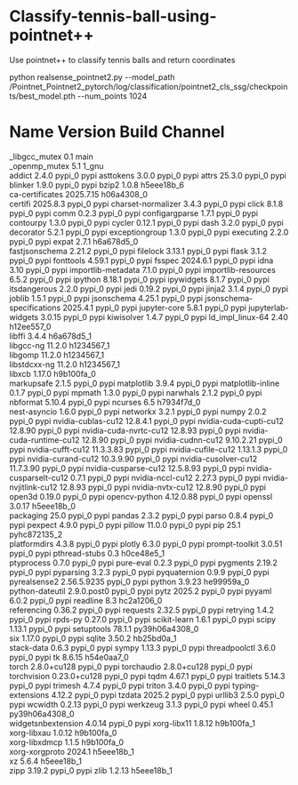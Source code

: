 # Classify-tennis-ball-using-pointnet++
Use pointnet++ to classify tennis balls and return coordinates

python realsense_pointnet2.py --model_path /Pointnet_Pointnet2_pytorch/log/classification/pointnet2_cls_ssg/checkpoints/best_model.pth --num_points 1024

# Name                    Version                   Build  Channel
_libgcc_mutex             0.1                        main  
_openmp_mutex             5.1                       1_gnu  
addict                    2.4.0                    pypi_0    pypi
asttokens                 3.0.0                    pypi_0    pypi
attrs                     25.3.0                   pypi_0    pypi
blinker                   1.9.0                    pypi_0    pypi
bzip2                     1.0.8                h5eee18b_6  
ca-certificates           2025.7.15            h06a4308_0  
certifi                   2025.8.3                 pypi_0    pypi
charset-normalizer        3.4.3                    pypi_0    pypi
click                     8.1.8                    pypi_0    pypi
comm                      0.2.3                    pypi_0    pypi
configargparse            1.7.1                    pypi_0    pypi
contourpy                 1.3.0                    pypi_0    pypi
cycler                    0.12.1                   pypi_0    pypi
dash                      3.2.0                    pypi_0    pypi
decorator                 5.2.1                    pypi_0    pypi
exceptiongroup            1.3.0                    pypi_0    pypi
executing                 2.2.0                    pypi_0    pypi
expat                     2.7.1                h6a678d5_0  
fastjsonschema            2.21.2                   pypi_0    pypi
filelock                  3.13.1                   pypi_0    pypi
flask                     3.1.2                    pypi_0    pypi
fonttools                 4.59.1                   pypi_0    pypi
fsspec                    2024.6.1                 pypi_0    pypi
idna                      3.10                     pypi_0    pypi
importlib-metadata        7.1.0                    pypi_0    pypi
importlib-resources       6.5.2                    pypi_0    pypi
ipython                   8.18.1                   pypi_0    pypi
ipywidgets                8.1.7                    pypi_0    pypi
itsdangerous              2.2.0                    pypi_0    pypi
jedi                      0.19.2                   pypi_0    pypi
jinja2                    3.1.4                    pypi_0    pypi
joblib                    1.5.1                    pypi_0    pypi
jsonschema                4.25.1                   pypi_0    pypi
jsonschema-specifications 2025.4.1                 pypi_0    pypi
jupyter-core              5.8.1                    pypi_0    pypi
jupyterlab-widgets        3.0.15                   pypi_0    pypi
kiwisolver                1.4.7                    pypi_0    pypi
ld_impl_linux-64          2.40                 h12ee557_0  
libffi                    3.4.4                h6a678d5_1  
libgcc-ng                 11.2.0               h1234567_1  
libgomp                   11.2.0               h1234567_1  
libstdcxx-ng              11.2.0               h1234567_1  
libxcb                    1.17.0               h9b100fa_0  
markupsafe                2.1.5                    pypi_0    pypi
matplotlib                3.9.4                    pypi_0    pypi
matplotlib-inline         0.1.7                    pypi_0    pypi
mpmath                    1.3.0                    pypi_0    pypi
narwhals                  2.1.2                    pypi_0    pypi
nbformat                  5.10.4                   pypi_0    pypi
ncurses                   6.5                  h7934f7d_0  
nest-asyncio              1.6.0                    pypi_0    pypi
networkx                  3.2.1                    pypi_0    pypi
numpy                     2.0.2                    pypi_0    pypi
nvidia-cublas-cu12        12.8.4.1                 pypi_0    pypi
nvidia-cuda-cupti-cu12    12.8.90                  pypi_0    pypi
nvidia-cuda-nvrtc-cu12    12.8.93                  pypi_0    pypi
nvidia-cuda-runtime-cu12  12.8.90                  pypi_0    pypi
nvidia-cudnn-cu12         9.10.2.21                pypi_0    pypi
nvidia-cufft-cu12         11.3.3.83                pypi_0    pypi
nvidia-cufile-cu12        1.13.1.3                 pypi_0    pypi
nvidia-curand-cu12        10.3.9.90                pypi_0    pypi
nvidia-cusolver-cu12      11.7.3.90                pypi_0    pypi
nvidia-cusparse-cu12      12.5.8.93                pypi_0    pypi
nvidia-cusparselt-cu12    0.7.1                    pypi_0    pypi
nvidia-nccl-cu12          2.27.3                   pypi_0    pypi
nvidia-nvjitlink-cu12     12.8.93                  pypi_0    pypi
nvidia-nvtx-cu12          12.8.90                  pypi_0    pypi
open3d                    0.19.0                   pypi_0    pypi
opencv-python             4.12.0.88                pypi_0    pypi
openssl                   3.0.17               h5eee18b_0  
packaging                 25.0                     pypi_0    pypi
pandas                    2.3.2                    pypi_0    pypi
parso                     0.8.4                    pypi_0    pypi
pexpect                   4.9.0                    pypi_0    pypi
pillow                    11.0.0                   pypi_0    pypi
pip                       25.1               pyhc872135_2  
platformdirs              4.3.8                    pypi_0    pypi
plotly                    6.3.0                    pypi_0    pypi
prompt-toolkit            3.0.51                   pypi_0    pypi
pthread-stubs             0.3                  h0ce48e5_1  
ptyprocess                0.7.0                    pypi_0    pypi
pure-eval                 0.2.3                    pypi_0    pypi
pygments                  2.19.2                   pypi_0    pypi
pyparsing                 3.2.3                    pypi_0    pypi
pyquaternion              0.9.9                    pypi_0    pypi
pyrealsense2              2.56.5.9235              pypi_0    pypi
python                    3.9.23               he99959a_0  
python-dateutil           2.9.0.post0              pypi_0    pypi
pytz                      2025.2                   pypi_0    pypi
pyyaml                    6.0.2                    pypi_0    pypi
readline                  8.3                  hc2a1206_0  
referencing               0.36.2                   pypi_0    pypi
requests                  2.32.5                   pypi_0    pypi
retrying                  1.4.2                    pypi_0    pypi
rpds-py                   0.27.0                   pypi_0    pypi
scikit-learn              1.6.1                    pypi_0    pypi
scipy                     1.13.1                   pypi_0    pypi
setuptools                78.1.1           py39h06a4308_0  
six                       1.17.0                   pypi_0    pypi
sqlite                    3.50.2               hb25bd0a_1  
stack-data                0.6.3                    pypi_0    pypi
sympy                     1.13.3                   pypi_0    pypi
threadpoolctl             3.6.0                    pypi_0    pypi
tk                        8.6.15               h54e0aa7_0  
torch                     2.8.0+cu128              pypi_0    pypi
torchaudio                2.8.0+cu128              pypi_0    pypi
torchvision               0.23.0+cu128             pypi_0    pypi
tqdm                      4.67.1                   pypi_0    pypi
traitlets                 5.14.3                   pypi_0    pypi
trimesh                   4.7.4                    pypi_0    pypi
triton                    3.4.0                    pypi_0    pypi
typing-extensions         4.12.2                   pypi_0    pypi
tzdata                    2025.2                   pypi_0    pypi
urllib3                   2.5.0                    pypi_0    pypi
wcwidth                   0.2.13                   pypi_0    pypi
werkzeug                  3.1.3                    pypi_0    pypi
wheel                     0.45.1           py39h06a4308_0  
widgetsnbextension        4.0.14                   pypi_0    pypi
xorg-libx11               1.8.12               h9b100fa_1  
xorg-libxau               1.0.12               h9b100fa_0  
xorg-libxdmcp             1.1.5                h9b100fa_0  
xorg-xorgproto            2024.1               h5eee18b_1  
xz                        5.6.4                h5eee18b_1  
zipp                      3.19.2                   pypi_0    pypi
zlib                      1.2.13               h5eee18b_1  
